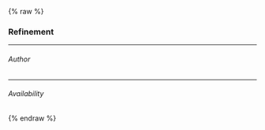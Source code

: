 ---
---

{% raw %}
<style>
#demo .body {
  display: grid;
  grid-template-areas: "demo-aside demo-main";
  grid-template-columns: 1fr 3fr;
  gap: 1rem;
}
#demo .aside {
  grid-area: demo-aside;
}
#demo .main {
  grid-area: demo-main;
}
</style>
<div class="body">
  <div class="aside">
    <h3>Refinement</h3>
    <hr>
    <h6>Author</h6>
    <div id="refinement-list-authors"></div>
    <hr>
    <h6>Availability</h6>
    <div id="refinement-list-availability"></div>
  </div>
  <div class="main">
    <div id="search-box" class="ais-SearchBox"></div>
    <div id="hits" class="rows-3"></div>
  </div>
</div>

<script>
const client = new MisoClient();

const search = instantsearch({
  searchClient: client.algoliaClient(),
  indexName: '',
});

search.addWidgets([
  instantsearch.widgets.configure({
    hitsPerPage: 6,
  }),
  instantsearch.widgets.refinementList({
    container: '#refinement-list-authors',
    attribute: 'authors',
  }),
  instantsearch.widgets.refinementList({
    container: '#refinement-list-availability',
    attribute: 'availability',
  }),
  instantsearch.widgets.searchBox({
    container: '#search-box',
    autofocus: true,
    searchAsYouType: false,
    showSubmit: true,
  }),
  instantsearch.widgets.infiniteHits({
    container: '#hits',
    templates: {
      item: `
        <div>
          <div class="title">{{ title }}</div>
          <div class="image">
            <img src="{{ cover_image }}">
          </div>
          <div class="footer">\${{ sale_price }}</div>
        </div>
      `,
    },
  }),
]);

search.start();
</script>
{% endraw %}
